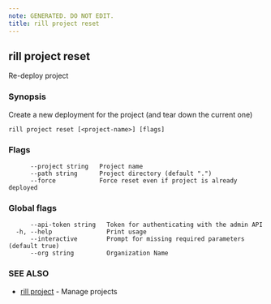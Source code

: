 ```yaml
---
note: GENERATED. DO NOT EDIT.
title: rill project reset
---
```

## rill project reset

Re-deploy project

### Synopsis

Create a new deployment for the project (and tear down the current one)

```
rill project reset [<project-name>] [flags]
```

### Flags

```
      --project string   Project name
      --path string      Project directory (default ".")
      --force            Force reset even if project is already deployed
```

### Global flags

```
      --api-token string   Token for authenticating with the admin API
  -h, --help               Print usage
      --interactive        Prompt for missing required parameters (default true)
      --org string         Organization Name
```

### SEE ALSO

* [rill project](project.md)	 - Manage projects

